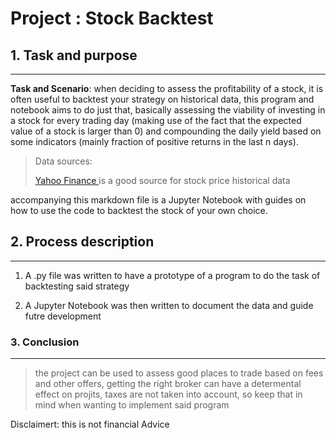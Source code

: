 # Project : Stock Backtest

## 1. Task and purpose
---
**Task and Scenario**: when deciding to assess the profitability of a stock, it is often useful to backtest your strategy
on historical data, this program and notebook aims to do just that, basically assessing the viability of investing in a stock
for every trading day (making use of the fact that the expected value of a stock is larger than 0) and compounding the daily yield based on
some indicators (mainly fraction of positive returns in the last n days).

> Data sources: 
>
> [ Yahoo Finance ](https://finance.yahoo.com/) is a good source for stock price historical data


accompanying this markdown file is a Jupyter Notebook with guides on how to use the code to backtest the stock of your own choice.

## 2. Process description
---
1. A .py file was written to have a prototype of a program to do the task of backtesting said strategy 
  
2. A Jupyter Notebook was then written to document the data and guide futre development


### 3. Conclusion
---
> the project can be used to assess good places to trade based on fees and other offers, getting the right
> broker can have a determental effect on projits, taxes are not taken into account, so keep that in mind
> when wanting to implement said program



Disclaimert: this is not financial Advice

